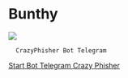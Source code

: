 # Bunthy
<a href="https://www.facebook.com/thronbunthy" > <img src="https://img.shields.io/badge/Facebook-1877F2?style=for-the-badge&logo=facebook&logoColor=white" ></a>

```
  CrazyPhisher Bot Telegram 
```
 [Start Bot Telegram Crazy Phisher](http://t.me/Crazyphisher_bot)
